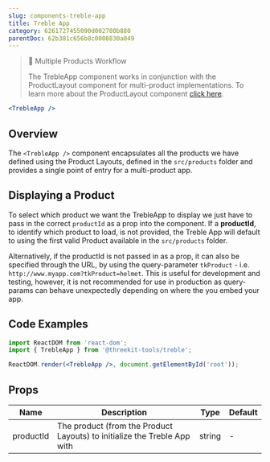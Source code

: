 ```yaml
---
slug: components-treble-app
title: Treble App
category: 6261727455090d002780b880
parentDoc: 62b381c656b8c0008830a049
---
```


> 📘 Multiple Products Workflow
>
> The TrebleApp component works in conjunction with the ProductLayout component for multi-product implementations. To learn more about the ProductLayout component [click here](components-treble-app).

```jsx
<TrebleApp />
```

## Overview

The `<TrebleApp />` component encapsulates all the products we have defined using the Product Layouts, defined in the `src/products` folder and provides a single point of entry for a multi-product app.

## Displaying a Product

To select which product we want the TrebleApp to display we just have to pass in the correct `productId` as a prop into the component. If a **productId**, to identify which product to load, is not provided, the Treble App will default to using the first valid Product available in the `src/products` folder.

Alternatively, if the productId is not passed in as a prop, it can also be specified through the URL, by using the query-parameter `tkProduct` - i.e. `http://www.myapp.com?tkProduct=helmet`. This is useful for development and testing, however, it is not recommended for use in production as query-params can behave unexpectedly depending on where the you embed your app.

## Code Examples

```jsx
import ReactDOM from 'react-dom';
import { TrebleApp } from '@threekit-tools/treble';

ReactDOM.render(<TrebleApp />, document.getElementById('root'));
```

## Props

| Name      | Description                                                              | Type   | Default |
| --------- | ------------------------------------------------------------------------ | ------ | ------- |
| productId | The product (from the Product Layouts) to initialize the Treble App with | string | -       |
